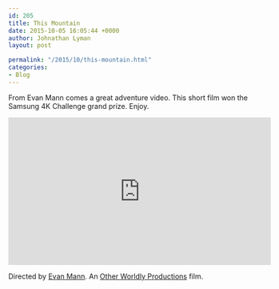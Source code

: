 ```yaml
---
id: 205
title: This Mountain
date: 2015-10-05 16:05:44 +0000
author: Johnathan Lyman
layout: post

permalink: "/2015/10/this-mountain.html"
categories:
- Blog
---
```

<div class="kg-card-markdown"><p>From Evan Mann comes a great adventure video. This short film won the Samsung 4K Challenge grand prize. Enjoy.</p><iframe allowfullscreen frameborder="0" height="295" mozallowfullscreen src="https://player.vimeo.com/video/137643135" title="This Mountain" webkitallowfullscreen width="525"></iframe><p>Directed by <a href="http://evanmann.com">Evan Mann</a>. An <a href="http://otherworldlyproductions.com">Other Worldly Productions</a> film.</p></div>